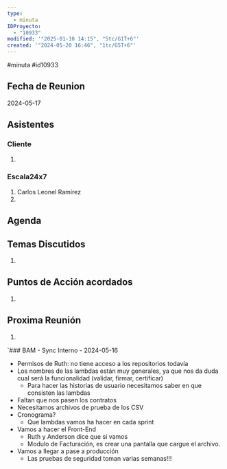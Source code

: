 ```yaml
---
type:
  - minuta
IDProyecto:
  - "10933"
modified: '"2025-01-10 14:15", "5tc/G1T+6"'
created: '"2024-05-20 16:46", "1tc/G5T+6"'
---
```

#minuta 
#id10933 

## Fecha de Reunion
2024-05-17

## Asistentes

### Cliente
1. 
### Escala24x7
1. Carlos Leonel Ramírez
2. 

## Agenda

## Temas Discutidos
1. 

## Puntos de Acción acordados
1. 

## Proxima Reunión
1.  

`### BAM - Sync Interno - 2024-05-16
- Permisos de Ruth: no tiene acceso a los repositorios todavía
- Los nombres de las lambdas están muy generales, ya que nos da duda cual será la funcionalidad (validar, firmar, certificar)
	- Para hacer las historias de usuario necesitamos saber en que consisten las lambdas
- Faltan que nos pasen los contratos
- Necesitamos archivos de prueba de los CSV
- Cronograma?
	- Que lambdas vamos ha hacer en cada sprint
- Vamos a hacer el Front-End
	- Ruth y Anderson dice que si vamos
	- Modulo de Facturación, es crear una pantalla que cargue el archivo.
- Vamos a llegar a pase a producción
	- Las pruebas de seguridad toman varias semanas!!!


